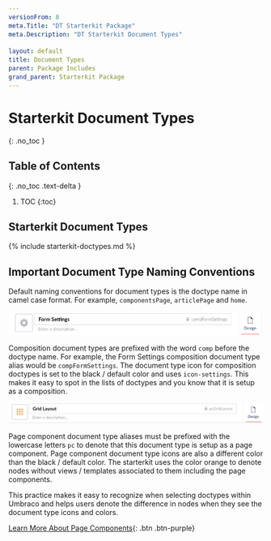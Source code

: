 ```yaml
---
versionFrom: 8
meta.Title: "DT Starterkit Package"
meta.Description: "DT Starterkit Document Types"

layout: default
title: Document Types
parent: Package Includes
grand_parent: Starterkit Package
---
```


# Starterkit Document Types
{: .no_toc }

## Table of Contents
{: .no_toc .text-delta }

1. TOC
{:toc}


## Starterkit Document Types

{% include starterkit-doctypes.md %}

## Important Document Type Naming Conventions

Default naming conventions for document types is the doctype name in camel case format. For example, `componentsPage`, `articlePage` and `home`.

![Form Settings Doctype Naming](images/form-settings-doctype-naming.png)

Composition document types are prefixed with the word `comp` before the doctype name. For example, the Form Settings composition document type alias would be `compFormSettings`. The document type icon for composition doctypes is set to the black / default color and uses `icon-settings`. This makes it easy to spot in the lists of doctypes and you know that it is setup as a composition.

![Form Settings Doctype Naming](images/grid-layout-doctype-naming.png)

Page component document type aliases must be prefixed with the lowercase letters `pc` to denote that this document type is setup as a page component. Page component document type icons are also a different color than the black / default color. The starterkit uses the color orange to denote nodes without views / templates associated to them including the page components.

This practice makes it easy to recognize when selecting doctypes within Umbraco and helps users denote the difference in nodes when they see the document type icons and colors.

[Learn More About Page Components](/Components-Library.html){: .btn .btn-purple}